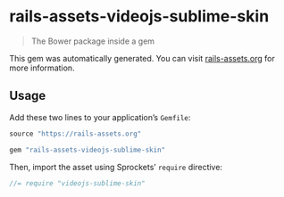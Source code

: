 # rails-assets-videojs-sublime-skin

> The Bower package inside a gem

This gem was automatically generated. You can visit [rails-assets.org](https://rails-assets.org) for more information.

## Usage

Add these two lines to your application’s `Gemfile`:

```ruby
source "https://rails-assets.org"

gem "rails-assets-videojs-sublime-skin"
```

Then, import the asset using Sprockets’ `require` directive:

```js
//= require "videojs-sublime-skin"
```
